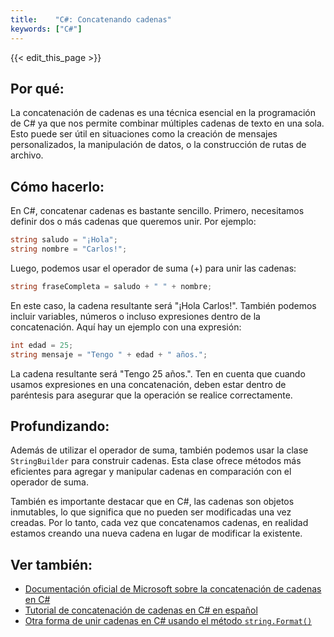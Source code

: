 ```yaml
---
title:    "C#: Concatenando cadenas"
keywords: ["C#"]
---
```


{{< edit_this_page >}}

## Por qué:

La concatenación de cadenas es una técnica esencial en la programación de C# ya que nos permite combinar múltiples cadenas de texto en una sola. Esto puede ser útil en situaciones como la creación de mensajes personalizados, la manipulación de datos, o la construcción de rutas de archivo.

## Cómo hacerlo:

 En C#, concatenar cadenas es bastante sencillo. Primero, necesitamos definir dos o más cadenas que queremos unir. Por ejemplo:

```C#
string saludo = "¡Hola";
string nombre = "Carlos!";
```
Luego, podemos usar el operador de suma (+) para unir las cadenas:

```C#
string fraseCompleta = saludo + " " + nombre;
```
En este caso, la cadena resultante será "¡Hola Carlos!". También podemos incluir variables, números o incluso expresiones dentro de la concatenación. Aquí hay un ejemplo con una expresión:

```C#
int edad = 25;
string mensaje = "Tengo " + edad + " años.";
```
La cadena resultante será "Tengo 25 años.". Ten en cuenta que cuando usamos expresiones en una concatenación, deben estar dentro de paréntesis para asegurar que la operación se realice correctamente.

## Profundizando:

 Además de utilizar el operador de suma, también podemos usar la clase `StringBuilder` para construir cadenas. Esta clase ofrece métodos más eficientes para agregar y manipular cadenas en comparación con el operador de suma.

También es importante destacar que en C#, las cadenas son objetos inmutables, lo que significa que no pueden ser modificadas una vez creadas. Por lo tanto, cada vez que concatenamos cadenas, en realidad estamos creando una nueva cadena en lugar de modificar la existente.

## Ver también:

- [Documentación oficial de Microsoft sobre la concatenación de cadenas en C#](https://docs.microsoft.com/es-es/dotnet/csharp/programming-guide/strings/#concat)
- [Tutorial de concatenación de cadenas en C# en español](https://www.tutorialspoint.com/es/csharp/string_concatenation.htm)
- [Otra forma de unir cadenas en C# usando el método `string.Format()`](https://docs.microsoft.com/es-es/dotnet/standard/base-types/composite-formatting?redirectedfrom=MSDN&view=netframework-4.7.2)